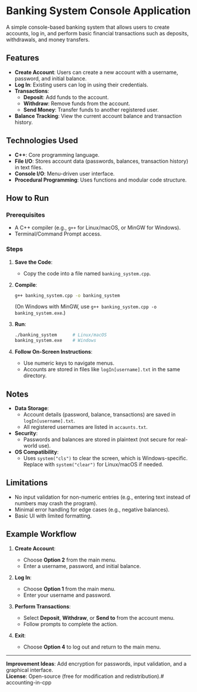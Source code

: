 # Banking System Console Application

A simple console-based banking system that allows users to create accounts, log in, and perform basic financial transactions such as deposits, withdrawals, and money transfers.

## Features
- **Create Account**: Users can create a new account with a username, password, and initial balance.
- **Log In**: Existing users can log in using their credentials.
- **Transactions**:
  - **Deposit**: Add funds to the account.
  - **Withdraw**: Remove funds from the account.
  - **Send Money**: Transfer funds to another registered user.
- **Balance Tracking**: View the current account balance and transaction history.

## Technologies Used
- **C++**: Core programming language.
- **File I/O**: Stores account data (passwords, balances, transaction history) in text files.
- **Console I/O**: Menu-driven user interface.
- **Procedural Programming**: Uses functions and modular code structure.

## How to Run
### Prerequisites
- A C++ compiler (e.g., `g++` for Linux/macOS, or MinGW for Windows).
- Terminal/Command Prompt access.

### Steps
1. **Save the Code**:
   - Copy the code into a file named `banking_system.cpp`.

2. **Compile**:
   ```bash
   g++ banking_system.cpp -o banking_system
   ```
   (On Windows with MinGW, use `g++ banking_system.cpp -o banking_system.exe`.)

3. **Run**:
   ```bash
   ./banking_system      # Linux/macOS
   banking_system.exe    # Windows
   ```

4. **Follow On-Screen Instructions**:
   - Use numeric keys to navigate menus.
   - Accounts are stored in files like `logIn[username].txt` in the same directory.

## Notes
- **Data Storage**:
  - Account details (password, balance, transactions) are saved in `logIn[username].txt`.
  - All registered usernames are listed in `accaunts.txt`.
- **Security**:
  - Passwords and balances are stored in plaintext (not secure for real-world use).
- **OS Compatibility**:
  - Uses `system("cls")` to clear the screen, which is Windows-specific. Replace with `system("clear")` for Linux/macOS if needed.

## Limitations
- No input validation for non-numeric entries (e.g., entering text instead of numbers may crash the program).
- Minimal error handling for edge cases (e.g., negative balances).
- Basic UI with limited formatting.

## Example Workflow
1. **Create Account**:
   - Choose **Option 2** from the main menu.
   - Enter a username, password, and initial balance.

2. **Log In**:
   - Choose **Option 1** from the main menu.
   - Enter your username and password.

3. **Perform Transactions**:
   - Select **Deposit**, **Withdraw**, or **Send to** from the account menu.
   - Follow prompts to complete the action.

4. **Exit**:
   - Choose **Option 4** to log out and return to the main menu.

---

**Improvement Ideas**: Add encryption for passwords, input validation, and a graphical interface.  
**License**: Open-source (free for modification and redistribution).#   a c c o u n t i n g - i n - c p p  
 